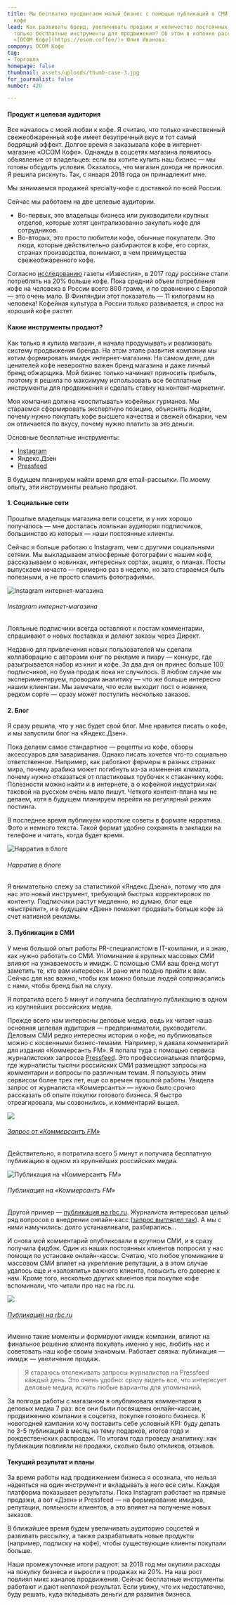 ```yaml
---
title: Мы бесплатно продвигаем малый бизнес с помощью публикаций в СМИ. Опыт интернет-магазина
  кофе
lead: Как развивать бренд, увеличивать продажи и количество постоянных клиентов, используя
  только бесплатные инструменты для продвижения? Об этом в колонке рассказывает владелица
  «[ОСОМ Кофе](https://osom.coffee/)» Юлия Иванова.
company: ОСОМ Кофе
tag:
- Торговля
homepage: false
thumbnail: assets/uploads/thumb-case-3.jpg
for_journalist: false
number: 420

---
```

#### Продукт и целевая аудитория

Все началось с моей любви к кофе. Я считаю, что только качественный свежеобжаренный кофе имеет безупречный вкус и тот самый бодрящий эффект. Долгое время я заказывала кофе в интернет-магазине «ОСОМ Кофе». Однажды в соцсетях магазина появилось объявление от владельцев: если вы хотите купить наш бизнес — мы готовы обсудить условия. Оказалось, что магазин дохода не приносил. Я решила рискнуть. Так, с января 2018 года он принадлежит мне.

Мы занимаемся продажей specialty-кофе с доставкой по всей России.

Сейчас мы работаем на две целевые аудитории.

* Во-первых, это владельцы бизнеса или руководители крупных отделов, которые хотят централизованно закупать кофе для сотрудников.
* Во-вторых, это просто любители кофе, обычные покупатели. Это люди, которые действительно разбираются в кофе, его сортах, странах производства, понимают, в чем преимущества свежеобжаренного кофе.

Согласно [исследованию](https://iz.ru/654393/roksana-avetisian/rossiiane-perekhodiat-s-chaia-na-kofe) газеты «Известия», в 2017 году россияне стали потреблять на 20% больше кофе. Пока средний объем потребления кофе на человека в России всего 800 грамм, и по сравнению с Европой — это очень мало. В Финляндии этот показатель — 11 килограмм на человека! Кофейная культура в России только развивается, и спрос на хороший кофе растет.

#### Какие инструменты продают?

Как только я купила магазин, я начала продумывать и реализовать систему продвижения бренда. На этом этапе развития компании мы хотим формировать имидж интернет-магазина. На самом деле, для ценителей кофе невероятно важен бренд магазина и даже личный бренд обжарщика. Мой бизнес только начинает приносить прибыль, поэтому я решила по максимуму использовать все бесплатные инструменты для продвижения и сделать ставку на контент-маркетинг.

Моя компания должна «воспитывать» кофейных гурманов. Мы стараемся сформировать экспертную позицию, объяснять людям, почему нужно покупать кофе высшего качества и свежей обжарки, чем он отличается по вкусу, почему нужно платить за это деньги.

Основные бесплатные инструменты:

* [Instagram](https://www.instagram.com/osomcoffee/)
* Яндекс.Дзен
* [Pressfeed](https://pressfeed.ru/)

В будущем планируем найти время для email-рассылки. По моему опыту, эти инструменты реально продают.

#### 1. Социальные сети

Прошлые владельцы магазина вели соцсети, и у них хорошо получалось — мне досталась лояльная аудитория подписчиков, большинство из которых — наши постоянные клиенты.

Сейчас я больше работаю с Instagram, чем с другими социальными сетями. Мы выкладываем атмосферные фотографии с нашим кофе, рассказываем о новинках, интересных сортах, акциях, о планах. Посты выпускаем нечасто — примерно раз в неделю, но зато стараемся быть полезными, а не просто спамить фотографиями.

![Instagram интернет-магазина](https://rb.ru/media/thumb/2018-08-06_10-44-07.png.700x518_q95.jpg)

###### Instagram интернет-магазина

Лояльные подписчики всегда оставляют к постам комментарии, спрашивают о новых поставках и делают заказы через Директ.

Недавно для привлечения новых пользователей мы сделали коллаборацию с авторами книг по рекламе и пиару — конкурс, где разыгрывается набор из книг и кофе. За два дня он принес больше 100 подписчиков, но бума продаж пока не случилось. В любом случае мы экспериментируем, проводим аналитику — что же больше интересно нашим клиентам. Мы замечали, что если выходит пост о новинке, редком сорте — сразу может поступить несколько заказов.

#### 2. Блог

Я сразу решила, что у нас будет свой блог. Мне нравится писать о кофе, и мы запустили блог на «Яндекс.Дзен».

Пока делаем самое стандартное — рецепты из кофе, обзоры аксессуаров для заваривания. Однако писать хочется что-то социально ответственное. Например, как работают фермеры в разных странах мира, почему арабика может погибнуть из-за изменения климата, почему нужно отказаться от пластиковых трубочек к стаканчику кофе. Полезности можно найти и в интернете, а о кофейной индустрии как таковой на русском очень мало пишут. Четкого контент-плана мы не делаем, хотя в будущем планируем перейти на регулярный режим постинга.

В последнее время публикуем короткие советы в формате нарратива. Фото и немного текста. Такой формат удобно сохранять в закладки на телефоне и читать, когда будет время.

![Нарратив в блоге](https://rb.ru/media/thumb/tjr6wk8fafc_uiqzNFH.jpg.600x543_q95.jpg)

###### Нарратив в блоге

Я внимательно слежу за статистикой «Яндекс.Дзена», потому что для нас это новый инструмент, требующий быстрых корректировок по контенту. Подписчики растут медленно, но думаю, блог еще «выстрелит», и в будущем «Дзен» поможет продавать больше кофе за счет нативной рекламы.

#### 3. Публикации в СМИ

У меня большой опыт работы PR-специалистом в IT-компании, и я знаю, как нужно работать со СМИ. Упоминание в крупных массовых СМИ влияют на узнаваемость и имидж. С помощью СМИ ваш бренд могут заметить те, кто вам интересен. И рано или поздно прийти к вам. Сейчас для нас важно, чтобы как можно больше людей соприкасались с нами, чтобы бренд был на слуху.

Я потратила всего 5 минут и получила бесплатную публикацию в одном из крупнейших российских медиа.

Прежде всего нам интересны деловые медиа, ведь их читает наша основная целевая аудитория — предприниматели, руководители. Деловым СМИ редко интересны истории о кофе, но публиковаться можно с косвенными бизнес-темами. Например, я давала комментарий для издания «Коммерсантъ FM». Я попала туда с помощью сервиса журналистских запросов [Pressfeed](https://pressfeed.ru/). Это профессиональная платформа, где журналисты тысячи российских СМИ размещают запросы на комментарии и вопросы по различным темам. Я пользуюсь этим сервисом более трех лет, еще со времен прошлой работы. Увидела запрос от журналиста «Коммерсантъ» — нужно было срочно рассказать об опыте покупки готового бизнеса. Я быстро отреагировала, мы созвонились, и комментарий вышел.

![](../assets/uploads/kofe_kommersant.jpg)

###### [Запрос от «Коммерсантъ FM»](https://pressfeed.ru/query/40193)

Действительно, я потратила всего 5 минут и получила бесплатную публикацию в одном из крупнейших российских медиа.

![Публикация на «Коммерсантъ FM»](https://rb.ru/media/upload_tmp/2018/2018-08-09_14-09-19.png)

###### Публикация на «Коммерсантъ FM»

Другой пример — [публикация на rbc.ru](https://www.rbc.ru/own_business/30/06/2018/5b35ff679a7947a89520dae2). Журналиста интересовал целый ряд вопросов о внедрении онлайн-касс ([запрос выглядел так](https://pressfeed.ru/query/44779)). А мы с ними намучились: долго устанавливали, разбирались…

И снова мой комментарий опубликовали в крупном СМИ, и я сразу получила фидбэк. Один из наших постоянных клиентов попросил у нас помощи по установке онлайн-кассы. Считаю, что любое упоминание в массовом СМИ влияет на укрепление репутации, а в этом случае удалось еще и «залоялить» важного клиента, повысить его доверие к нам. Кроме того, несколько других клиентов при покупке кофе вспоминали, что читали про нас на rbc.ru.

![](../assets/uploads/rbk_osom.jpg)

###### [Публикация на rbc.ru](https://www.rbc.ru/own_business/30/06/2018/5b35ff679a7947a89520dae2)

Именно такие моменты и формируют имидж компании, влияют на финальное решение клиента покупать именно у нас, любить нас и советовать наш кофе своим знакомым. Работает связка: публикация — имидж — увеличение продаж.

> Я стараюсь отслеживать запросы журналистов на Pressfeed каждый день. Это очень удобно: сразу видеть все, что интересует деловые медиа, искать любые варианты для упоминаний.

За полгода работы с магазином я опубликовала комментарии в деловых медиа 7 раз: все они были посвящены онлайн-кассам, продвижению компании в соцсетях, покупке готового бизнеса. К новогодней кампании хочу поставить себе условный KPI: буду делать по 3-5 публикаций в месяц на тему подарков, итогов года и рождественских распродаж. По итогам года проведу аналитику: как публикации повлияли на продажи, сколько было откликов, отзывов.

#### Текущий результат и планы

За время работы над продвижением бизнеса я осознала, что нельзя надеяться на один инструмент и вкладывать в него все силы. Каждая платформа показывает результаты. Пока Instagram работает на прямые продажи, а вот «Дзен» и Pressfeed — на формирование имиджа, репутации, лояльности клиентов, а это влияет на получение новых заказов.

В ближайшее время будем увеличивать аудиторию соцсетей и развивать рассылку, а также разрабатывать новые продукты (например, подписку на кофе), чтобы существующие клиенты покупали больше.

Наши промежуточные итоги радуют: за 2018 год мы окупили расходы на покупку бизнеса и выросли в продажах на 20%. На наш рост повлиял микс каналов продвижения. Сейчас бесплатные инструменты работают и дают неплохой результат. Если увижу, что их недостаточно, буду решать, куда вкладывать деньги для развития бизнеса.
